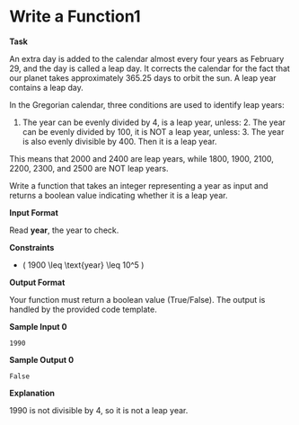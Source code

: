 # Write a Function1

**Task**

An extra day is added to the calendar almost every four years as February 29, and the day is called a leap day. It corrects the calendar for the fact that our planet takes approximately 365.25 days to orbit the sun. A leap year contains a leap day.

In the Gregorian calendar, three conditions are used to identify leap years:
1. The year can be evenly divided by 4, is a leap year, unless:
   2. The year can be evenly divided by 100, it is NOT a leap year, unless:
      3. The year is also evenly divisible by 400. Then it is a leap year.

This means that 2000 and 2400 are leap years, while 1800, 1900, 2100, 2200, 2300, and 2500 are NOT leap years.

Write a function that takes an integer representing a year as input and returns a boolean value indicating whether it is a leap year.

**Input Format**

Read **year**, the year to check.

**Constraints**

- \( 1900 \leq \text{year} \leq 10^5 \)

**Output Format**

Your function must return a boolean value (True/False). The output is handled by the provided code template.

**Sample Input 0**
```
1990
```

**Sample Output 0**
```
False
```

**Explanation**

1990 is not divisible by 4, so it is not a leap year.




